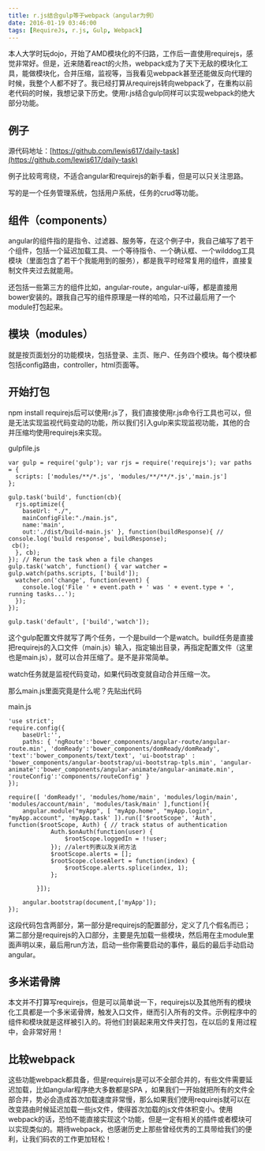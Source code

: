 ```yaml
---
title: r.js结合gulp等于webpack（angular为例）
date: 2016-01-19 03:46:00
tags: [RequireJs, r.js, Gulp, Webpack]
---
```


本人大学时玩dojo，开始了AMD模块化的不归路，工作后一直使用requirejs，感觉非常好。但是，近来随着react的火热，webpack成为了天下无敌的模块化工具，能做模块化，合并压缩，监视等，当我看见webpack甚至还能做反向代理的时候，我整个人都不好了。我已经打算从requirejs转向webpack了，在重构以前老代码的时候，我想记录下历史。使用r.js结合gulp同样可以实现webpack的绝大部分功能。

## 例子

源代码地址：[https://github.com/lewis617/daily-task](https://github.com/lewis617/daily-task)

例子比较弯弯绕，不适合angular和requirejs的新手看，但是可以只关注思路。

写的是一个任务管理系统，包括用户系统，任务的crud等功能。

## 组件（components）

angular的组件指的是指令、过滤器、服务等，在这个例子中，我自己编写了若干个组件，包括一个延迟加载工具、一个等待指令、一个确认框、一个wilddog工具模块（里面包含了若干个我能用到的服务），都是我平时经常复用的组件，直接复制文件夹过去就能用。

还包括一些第三方的组件比如，angular-route，angular-ui等，都是直接用bower安装的。跟我自己写的组件原理是一样的哈哈，只不过最后用了一个module打包起来。

## 模块（modules）

就是按页面划分的功能模块，包括登录、主页、账户、任务四个模块。每个模块都包括config路由，controller，html页面等。

## 开始打包

npm install requirejs后可以使用r.js了，我们直接使用r.js命令行工具也可以，但是无法实现监视代码变动的功能，所以我们引入gulp来实现监视功能，其他的合并压缩均使用requirejs来实现。

gulpfile.js

```
var gulp = require('gulp'); var rjs = require('requirejs'); var paths = {
  scripts: ['modules/**/*.js', 'modules/**/**/*.js','main.js']
};

gulp.task('build', function(cb){
  rjs.optimize({
    baseUrl: "./",
    mainConfigFile:"./main.js",
    name:'main',
    out:'./dist/build-main.js' }, function(buildResponse){ // console.log('build response', buildResponse);
 cb();
  }, cb);
}); // Rerun the task when a file changes
gulp.task('watch', function() { var watcher = gulp.watch(paths.scripts, ['build']);
  watcher.on('change', function(event) {
    console.log('File ' + event.path + ' was ' + event.type + ', running tasks...');
  });
});

gulp.task('default', ['build','watch']);
```

这个gulp配置文件就写了两个任务，一个是build一个是watch。build任务是直接把requirejs的入口文件（main.js）输入，指定输出目录，再指定配置文件（这里也是main.js），就可以合并压缩了。是不是非常简单。

watch任务就是监视代码变动，如果代码改变就自动合并压缩一次。

那么main.js里面究竟是什么呢？先贴出代码

main.js

```
'use strict';
require.config({
    baseUrl:'',
    paths: { 'ngRoute':'bower_components/angular-route/angular-route.min', 'domReady':'bower_components/domReady/domReady', 'text':'bower_components/text/text', 'ui-bootstrap' : 'bower_components/angular-bootstrap/ui-bootstrap-tpls.min', 'angular-animate':'bower_components/angular-animate/angular-animate.min', 'routeConfig':'components/routeConfig' }
});

require([ 'domReady!', 'modules/home/main', 'modules/login/main', 'modules/account/main', 'modules/task/main' ],function(){
    angular.module("myApp", [ "myApp.home", "myApp.login", "myApp.account", 'myApp.task' ]).run(['$rootScope', 'Auth', function($rootScope, Auth) { // track status of authentication
            Auth.$onAuth(function(user) {
                $rootScope.loggedIn = !!user;
            }); //alert列表以及关闭方法
            $rootScope.alerts = [];
            $rootScope.closeAlert = function(index) {
                $rootScope.alerts.splice(index, 1);
            };

        }]);

    angular.bootstrap(document,['myApp']);
});
```

这段代码包含两部分，第一部分是requirejs的配置部分，定义了几个假名而已；第二部分是requirejs的入口部分，主要是先加载一些模块，然后用在主module里面声明以来，最后用run方法，启动一些你需要启动的事件，最后的最后手动启动angular。

## 多米诺骨牌

本文并不打算写requirejs，但是可以简单说一下，requirejs以及其他所有的模块化工具都是一个多米诺骨牌，触发入口文件，继而引入所有的文件。示例程序中的组件和模块就是这样被引入的。将他们封装起来用文件夹打包，在以后的复用过程中，会非常好用！

## 比较webpack

这些功能webpack都具备，但是requirejs是可以不全部合并的，有些文件需要延迟加载，比如angular程序绝大多数都是SPA ，如果我们一开始就把所有的文件全部合并，势必会造成首次加载速度非常慢，那么如果我们使用requirejs就可以在改变路由时候延迟加载一些js文件，使得首次加载的js文件体积变小。使用webpack的话，恐怕不能直接实现这个功能，但是一定有相关的插件或者模块可以实现类似的。期待webpack，也感谢历史上那些曾经优秀的工具带给我们的便利，让我们码农的工作更加轻松！